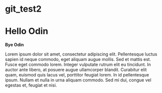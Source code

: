 # git_test2
<h1>Hello Odin</h1>
<b>Bye Odin</b>
<p>Lorem ipsum dolor sit amet, consectetur adipiscing elit. Pellentesque luctus sapien id neque commodo, eget aliquam augue mollis. Sed et mattis est. Fusce eget commodo lorem. Integer vulputate rutrum elit eu tincidunt. In auctor ante libero, at posuere augue ullamcorper blandit. Curabitur elit quam, euismod quis lacus vel, porttitor feugiat lorem. In id pellentesque ipsum. Nullam et nulla in urna aliquam commodo. Sed mi dui, congue vel egestas et, feugiat et nisi.</p>